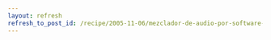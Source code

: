 ```yaml
---
layout: refresh
refresh_to_post_id: /recipe/2005-11-06/mezclador-de-audio-por-software-con-alsa
---
```

